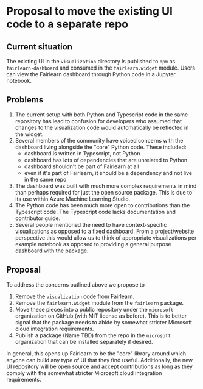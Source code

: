 Proposal to move the existing UI code to a separate repo
========================================================

Current situation
-----------------

The existing UI in the `visualization` directory is published to `npm` as
`fairlearn-dashboard` and consumed in the `fairlearn.widget` module.
Users can view the Fairlearn dashboard through Python code in a Jupyter
notebook.

Problems
-------

1. The current setup with both Python and Typescript code in the same
   repository has lead to confusion for developers who assumed that changes
   to the visualization code would automatically be reflected in the widget.
2. Several members of the community have voiced concerns with the dashboard
   living alongside the "core" Python code. These included:
   - dashboard is written in Typescript, not Python
   - dashboard has lots of dependencies that are unrelated to Python
   - dashboard shouldn't be part of Fairlearn at all
   - even if it's part of Fairlearn, it should be a dependency and not live in
     the same repo
3. The dashboard was built with much more complex requirements in mind than
   perhaps required for just the open source package. This is due to its use
   within Azure Machine Learning Studio.
4. The Python code has been much more open to contributions than the
   Typescript code. The Typescript code lacks documentation and contributor
   guide.
5. Several people mentioned the need to have context-specific visualizations
   as opposed to a fixed dashboard. From a project/website perspective this
   would allow us to think of appropriate visualizations per example notebook
   as opposed to providing a general purpose dashboard with the package.

Proposal
--------

To address the concerns outlined above we propose to

1. Remove the `visualization` code from Fairlearn.
2. Remove the `fairlearn.widget` module from the `fairlearn` package.
3. Move these pieces into a public repository under the `microsoft`
   organization on GitHub (with MIT license as before).
   This is to better signal that the package needs to abide by somewhat
   stricter Microsoft cloud integration requirements.
4. Publish a package (Name TBD) from the repo in the `microsoft` organization
   that can be installed separately if desired.

In general, this opens up Fairlearn to be the "core" library around which
anyone can build any type of UI that they find useful.
Additionally, the new UI repository will be open source and accept
contributions as long as they comply with the somewhat stricter Microsoft
cloud integration requirements.
